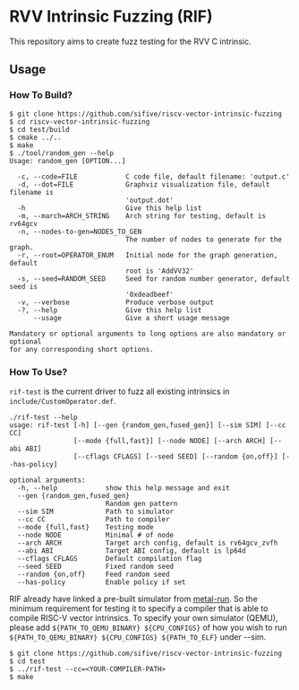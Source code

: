 # RVV Intrinsic Fuzzing (RIF)

This repository aims to create fuzz testing for the RVV C intrinsic.

## Usage

### How To Build?

```
$ git clone https://github.com/sifive/riscv-vector-intrinsic-fuzzing
$ cd riscv-vector-intrinsic-fuzzing
$ cd test/build
$ cmake ../..
$ make
$ ./tool/random_gen --help
Usage: random_gen [OPTION...]

  -c, --code=FILE            C code file, default filename: 'output.c'
  -d, --dot=FILE             Graphviz visualization file, default filename is
                             'output.dot'
  -h                         Give this help list
  -m, --march=ARCH_STRING    Arch string for testing, default is rv64gcv
  -n, --nodes-to-gen=NODES_TO_GEN
                             The number of nodes to generate for the graph.
  -r, --root=OPERATOR_ENUM   Initial node for the graph generation, default
                             root is 'AddVV32'
  -s, --seed=RANDOM_SEED     Seed for random number generator, default seed is
                             '0xdeadbeef'
  -v, --verbose              Produce verbose output
  -?, --help                 Give this help list
      --usage                Give a short usage message

Mandatory or optional arguments to long options are also mandatory or optional
for any corresponding short options.
```

### How To Use?

`rif-test` is the current driver to fuzz all existing intrinsics in `include/CustomOperator.def`.

```
./rif-test --help
usage: rif-test [-h] [--gen {random_gen,fused_gen}] [--sim SIM] [--cc CC] 
                [--mode {full,fast}] [--node NODE] [--arch ARCH] [--abi ABI]
                [--cflags CFLAGS] [--seed SEED] [--random {on,off}] [--has-policy]

optional arguments:
  -h, --help            show this help message and exit
  --gen {random_gen,fused_gen}
                        Random gen pattern
  --sim SIM             Path to simulator
  --cc CC               Path to compiler
  --mode {full,fast}    Testing mode
  --node NODE           Minimal # of node
  --arch ARCH           Target arch config, default is rv64gcv_zvfh
  --abi ABI             Target ABI config, default is lp64d
  --cflags CFLAGS       Default compilation flag
  --seed SEED           Fixed random seed
  --random {on,off}     Feed random seed
  --has-policy          Enable policy if set
```

RIF already have linked a pre-built simulator from [metal-run](https://github.com/sifive/metal-run). So the minimum
requirement for testing it to specify a compiler that is able to compile RISC-V vector intrinsics. To specify your
own simulator (QEMU), please add `${PATH_TO_QEMU_BINARY} ${CPU_CONFIGS}` of how you wish to run
`${PATH_TO_QEMU_BINARY} ${CPU_CONFIGS} ${PATH_TO_ELF}` under --sim.


```
$ git clone https://github.com/sifive/riscv-vector-intrinsic-fuzzing
$ cd test
$ ../rif-test --cc=<YOUR-COMPILER-PATH>
$ make
```

